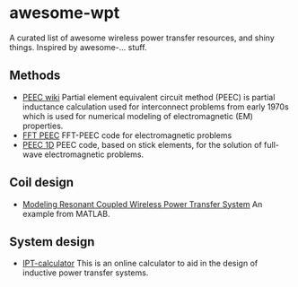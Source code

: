 # awesome-wpt
A curated list of awesome wireless power transfer resources, and shiny things. Inspired by awesome-... stuff.

## Methods
- [PEEC wiki](https://en.wikipedia.org/wiki/Partial_element_equivalent_circuit) Partial element equivalent circuit method (PEEC) is partial inductance calculation used for interconnect problems from early 1970s which is used for numerical modeling of electromagnetic (EM) properties.
- [FFT PEEC](https://github.com/UniPD-DII-ETCOMP/FFT-PEEC) FFT-PEEC code for electromagnetic problems
- [PEEC 1D](https://github.com/UniPD-DII-ETCOMP/PEEC-1D) PEEC code, based on stick elements, for the solution of full-wave electromagnetic problems.

## Coil design

- [Modeling Resonant Coupled Wireless Power Transfer System](https://www.mathworks.com/help/antenna/ug/modeling-resonant-coupled-wireless-power-transfer-system.html) An example from MATLAB.

## System design
- [IPT-calculator](https://github.com/Wireless-power-transfer/IPT-calculator) This is an online calculator to aid in the design of inductive power transfer systems.
